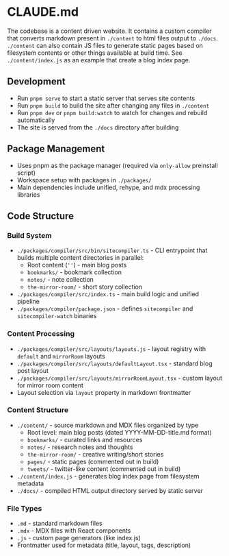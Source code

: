 # CLAUDE.md

The codebase is a content driven website. It contains a custom compiler that converts markdown present in `./content` to html files output to `./docs`. `./content` can also contain JS files to generate static pages based on filesystem contents or other things available at build time. See `./content/index.js` as an example that create a blog index page.

## Development

- Run `pnpm serve` to start a static server that serves site contents
- Run `pnpm build` to build the site after changing any files in `./content`
- Run `pnpm dev` or `pnpm build:watch` to watch for changes and rebuild automatically
- The site is served from the `./docs` directory after building

## Package Management

- Uses pnpm as the package manager (required via `only-allow` preinstall script)
- Workspace setup with packages in `./packages/`
- Main dependencies include unified, rehype, and mdx processing libraries

## Code Structure

### Build System
- `./packages/compiler/src/bin/sitecompiler.ts` - CLI entrypoint that builds multiple content directories in parallel:
  - Root content (`''`) - main blog posts
  - `bookmarks/` - bookmark collection 
  - `notes/` - note collection
  - `the-mirror-room/` - short story collection
- `./packages/compiler/src/index.ts` - main build logic and unified pipeline
- `./packages/compiler/package.json` - defines `sitecompiler` and `sitecompiler-watch` binaries

### Content Processing
- `./packages/compiler/src/layouts/layouts.js` - layout registry with `default` and `mirrorRoom` layouts
- `./packages/compiler/src/layouts/defaultLayout.tsx` - standard blog post layout
- `./packages/compiler/src/layouts/mirrorRoomLayout.tsx` - custom layout for mirror room content
- Layout selection via `layout` property in markdown frontmatter

### Content Structure
- `./content/` - source markdown and MDX files organized by type
  - Root level: main blog posts (dated YYYY-MM-DD-title.md format)
  - `bookmarks/` - curated links and resources
  - `notes/` - research notes and thoughts
  - `the-mirror-room/` - creative writing/short stories
  - `pages/` - static pages (commented out in build)
  - `tweets/` - twitter-like content (commented out in build)
- `./content/index.js` - generates blog index page from filesystem metadata
- `./docs/` - compiled HTML output directory served by static server

### File Types
- `.md` - standard markdown files
- `.mdx` - MDX files with React components
- `.js` - custom page generators (like index.js)
- Frontmatter used for metadata (title, layout, tags, description)
